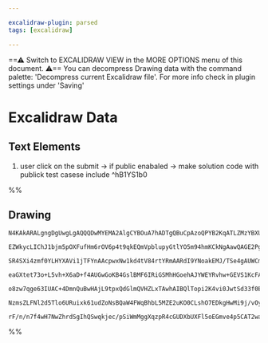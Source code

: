 ```yaml
---

excalidraw-plugin: parsed
tags: [excalidraw]

---
```

==⚠  Switch to EXCALIDRAW VIEW in the MORE OPTIONS menu of this document. ⚠== You can decompress Drawing data with the command palette: 'Decompress current Excalidraw file'. For more info check in plugin settings under 'Saving'


# Excalidraw Data
## Text Elements
1. user click on the submit -> if public enabaled -> make solution code with publick test casese include  ^hB1YS1b0

%%
## Drawing
```compressed-json
N4KAkARALgngDgUwgLgAQQQDwMYEMA2AlgCYBOuA7hADTgQBuCpAzoQPYB2KqATLZMzYBXUtiRoIACyhQ4zZAHoFAc0JRJQgEYA6bGwC2CgF7N6hbEcK4OCtptbErHALRY8RMpWdx8Q1TdIEfARcZgRmBShcZQUebQA2bQB2GjoghH0EDihmbgBtcDBQMBKIEm4pACEARgBNAGVqzQAGVJLIWEQKqCwoNtLMbmceABY4gFZ+UpghngBOAA5tHgBm

EZWkycLIChJ1bjm5pOXFufHm6rOV6p4t9qkEQmVpblupyGtlYO5m94hmKCkNgAawQAGE2Pg2KQKgBiaoIBEI/qQTS4bDA5RAoQcYgQqEwiSA6zMOC4QLZFEQABmhHw+HqsG+EkEHipAKBoIA6ntJK8/hyQQhGTBmehWeU/tjnhxwrk0NU/mwydg1DMFc1ftsIFjhHAAJLEeWoPIAXT+1PImUN3A4Qnpf0IuKwFVwrSlwlxsuYxrtDu1YQQxAOzSS

SR4SXi4zmf0YLHYXAVi1jTFYnAAcpwxNw1kd4tV84rtYRmAARdI9YNoakEMJ/TSe4gAUWCmWyvvt+D+QjgxFwle41U2Ycj0aSC3GST+RA4wNtnenbAxQe4Nfwde1PUwfQk1W0qCEYVIqGwRAxqE4qHUCFQzC0+jUqGcAD5UIRqag4Foz6gsrg0cExBPq++i4KCt6QkIUAJiebDEDeuzqJ+37mMCV7hFAJ6hOEN5OqeQjwegUqUAAKr0FR7geR4nm

eaGXtet73o+L5vh+X6aD+f4AUGwGoKB4GslBMF6IRiGSMhHGoehAJYWEYRvhw+GEVS1KcFA9SEEY4i8Fq9yqdkABiuAPvg6qoHcpRblAACCRDKIm6DBNSfQpqQ0HuLZTwOdAypUno2S4E6TA2mgfpdtq0JPE6BBkduFH7oeTA0VJ9GSDed6aA+mEse+EmcRw/4EDxLH8elkHQZeIkIWo4nsbR0mYXgcm4YpvjKX8uBQWwABK4SadpgJCAg05BQAE

o8zw7qge63IUAC+4DmnQuBwHAjL9tpxQdGlmQVHZLxTAwhAIBQlTopi2K4vi0JwtSd33f0EDYCIFJQPqPT6IynLgpCN0SPCiKA49z2kK970ZGdGK6jieK/YS6DEhwpLklkLmFE9L2o+D+gGXSDJMtp/yQpK6Mg2DH1fUKPLEPsaB8KTmPZNjlOgiKYpE2yh1k1jH3dcIMpyoOXOM29H0APIqmqg6asLoM8xkBlqUZJlmRZGNy0zH2K9kGlaa8umQ

NzmsZLFNl2d5Tlo6URuixk61udZoNsBQaW4FWqBhbL5MZE2uKO0CLshO7EDkgHwMi9j/vOyR8CE5dwaHcw2BAvSAAa3AjCMczaGrScp/gtQZ0ke6jvEbzo0YbAGNwW2QPQBBDYO81e/L+h8zD3rGhA8ePViJC69pPAGzqpD9z0cDcGrffEAAsnBCC+/+gGrrWw3o9P13w7XECVJCwekMoaIABQ8EO1C8GfF9TqgzQ5wAlFSvXKPa5IVAfx+rL8vA

rF/n/n7f4wH7NwZhrdSgIhQSwqkjec/pSiWmMggXqzpR4cGUDXbUXFl5oEGmve4p5CAT2waQIafwCq7SISQiKUEZwDWIQgYBpQ7AACsEDYByPUAqcA57wUXhxFc1ZV6HXRNBRgJEq74HQfcTohMwjBDYQmPyh4oAGBjl0UKC5tRQmXO7NcG57j4FCDZeRojxEwPwPNcAc1+A0jpOEGuC05pAA===
```
%%